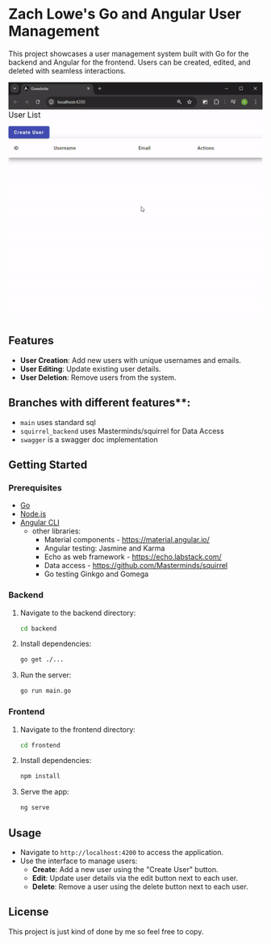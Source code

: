 # Zach Lowe's Go and Angular User Management

This project showcases a user management system built with Go for the backend and Angular for the frontend. Users can be created, edited, and deleted with seamless interactions.

![User Management System](./user-server-go-angular.gif)

## Features

- **User Creation**: Add new users with unique usernames and emails.
- **User Editing**: Update existing user details.
- **User Deletion**: Remove users from the system.

## Branches with different features**: 
- `main` uses standard sql
- `squirrel_backend` uses Masterminds/squirrel for Data Access
- `swagger` is a swagger doc implementation

## Getting Started

### Prerequisites

- [Go](https://golang.org/doc/install)
- [Node.js](https://nodejs.org/)
- [Angular CLI](https://angular.io/cli)
  - other libraries:
    - Material components - https://material.angular.io/
    - Angular testing: Jasmine and Karma
    - Echo as web framework - https://echo.labstack.com/
    - Data access - https://github.com/Masterminds/squirrel
    - Go testing Ginkgo and Gomega

### Backend

1. Navigate to the backend directory:
    ```sh
    cd backend
    ```
2. Install dependencies:
    ```sh
    go get ./...
    ```
3. Run the server:
    ```sh
    go run main.go
    ```

### Frontend

1. Navigate to the frontend directory:
    ```sh
    cd frontend
    ```
2. Install dependencies:
    ```sh
    npm install
    ```
3. Serve the app:
    ```sh
    ng serve
    ```

## Usage

- Navigate to `http://localhost:4200` to access the application.
- Use the interface to manage users:
  - **Create**: Add a new user using the "Create User" button.
  - **Edit**: Update user details via the edit button next to each user.
  - **Delete**: Remove a user using the delete button next to each user.

## License

This project is just kind of done by me so feel free to copy.